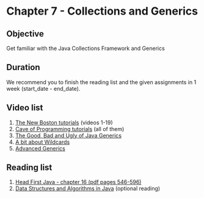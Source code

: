 # Chapter 7 - Collections and Generics

## Objective
Get familiar with the Java Collections Framework and Generics 

## Duration
We recommend you to finish the reading list and the given assignments in 1 week (start_date - end_date).

## Video list
1. [The New Boston tutorials](https://www.youtube.com/watch?v=vW53w7me4AE&list=PL27BCE863B6A864E3) (videos 1-19)
2. [Cave of Programming tutorials](https://www.youtube.com/watch?v=mkCTxtLe7XU&list=PLB841C370FAFB8EC7) (all of them)
3. [The Good, Bad and Ugly of Java Generics](https://www.youtube.com/watch?v=34oiEq9nD0M)
4. [A bit about Wildcards](https://www.youtube.com/watch?v=QqLBp7MdkEU)
5. [Advanced Generics](https://www.youtube.com/watch?v=iwLBmGhd35M)


## Reading list
1. [Head First Java - chapter 16  (pdf pages 546-596)](https://github.com/JavaSummer/JavaMainRepo/blob/master/Books%20%2B%20Material/Head%20First%20Java.pdf)
4. [Data Structures and Algorithms in Java](http://www.it-ebooks.info/book/4478/) (optional reading)
